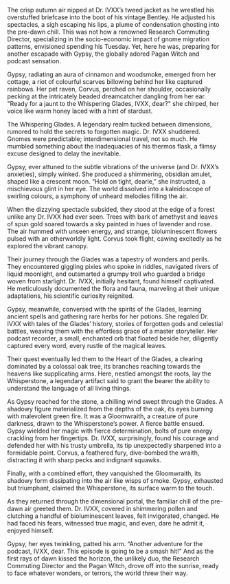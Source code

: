 The crisp autumn air nipped at Dr. IVXX’s tweed jacket as he wrestled his overstuffed briefcase into the boot of his vintage Bentley.  He adjusted his spectacles, a sigh escaping his lips, a plume of condensation ghosting into the pre-dawn chill. This was not how a renowned Research Commuting Director, specializing in the socio-economic impact of gnome migration patterns, envisioned spending his Tuesday. Yet, here he was, preparing for another escapade with Gypsy, the globally adored Pagan Witch and podcast sensation.

Gypsy, radiating an aura of cinnamon and woodsmoke, emerged from her cottage, a riot of colourful scarves billowing behind her like captured rainbows.  Her pet raven, Corvus, perched on her shoulder, occasionally pecking at the intricately beaded dreamcatcher dangling from her ear. "Ready for a jaunt to the Whispering Glades, IVXX, dear?" she chirped, her voice like warm honey laced with a hint of stardust.

The Whispering Glades.  A legendary realm tucked between dimensions, rumored to hold the secrets to forgotten magic. Dr. IVXX shuddered. Gnomes were predictable; interdimensional travel, not so much. He mumbled something about the inadequacies of his thermos flask, a flimsy excuse designed to delay the inevitable.

Gypsy, ever attuned to the subtle vibrations of the universe (and Dr. IVXX’s anxieties), simply winked.  She produced a shimmering, obsidian amulet, shaped like a crescent moon. “Hold on tight, dearie,” she instructed, a mischievous glint in her eye. The world dissolved into a kaleidoscope of swirling colours, a symphony of unheard melodies filling the air.

When the dizzying spectacle subsided, they stood at the edge of a forest unlike any Dr. IVXX had ever seen. Trees with bark of amethyst and leaves of spun gold soared towards a sky painted in hues of lavender and rose. The air hummed with unseen energy, and strange, bioluminescent flowers pulsed with an otherworldly light.  Corvus took flight, cawing excitedly as he explored the vibrant canopy.

Their journey through the Glades was a tapestry of wonders and perils. They encountered giggling pixies who spoke in riddles, navigated rivers of liquid moonlight, and outsmarted a grumpy troll who guarded a bridge woven from starlight.  Dr. IVXX, initially hesitant, found himself captivated. He meticulously documented the flora and fauna, marveling at their unique adaptations, his scientific curiosity reignited.

Gypsy, meanwhile, conversed with the spirits of the Glades, learning ancient spells and gathering rare herbs for her potions. She regaled Dr. IVXX with tales of the Glades’ history, stories of forgotten gods and celestial battles, weaving them with the effortless grace of a master storyteller.  Her podcast recorder, a small, enchanted orb that floated beside her, diligently captured every word, every rustle of the magical leaves.

Their quest eventually led them to the Heart of the Glades, a clearing dominated by a colossal oak tree, its branches reaching towards the heavens like supplicating arms.  Here, nestled amongst the roots, lay the Whisperstone, a legendary artifact said to grant the bearer the ability to understand the language of all living things.

As Gypsy reached for the stone, a chilling wind swept through the Glades.  A shadowy figure materialized from the depths of the oak, its eyes burning with malevolent green fire.  It was a Gloomwraith, a creature of pure darkness, drawn to the Whisperstone’s power.  A fierce battle ensued.  Gypsy wielded her magic with fierce determination, bolts of pure energy crackling from her fingertips.  Dr. IVXX, surprisingly, found his courage and defended her with his trusty umbrella, its tip unexpectedly sharpened into a formidable point.  Corvus, a feathered fury, dive-bombed the wraith, distracting it with sharp pecks and indignant squawks.

Finally, with a combined effort, they vanquished the Gloomwraith, its shadowy form dissipating into the air like wisps of smoke.  Gypsy, exhausted but triumphant, claimed the Whisperstone, its surface warm to the touch.  

As they returned through the dimensional portal, the familiar chill of the pre-dawn air greeted them. Dr. IVXX, covered in shimmering pollen and clutching a handful of bioluminescent leaves, felt invigorated, changed. He had faced his fears, witnessed true magic, and even, dare he admit it, enjoyed himself.

Gypsy, her eyes twinkling, patted his arm. “Another adventure for the podcast, IVXX, dear.  This episode is going to be a smash hit!”  And as the first rays of dawn kissed the horizon, the unlikely duo, the Research Commuting Director and the Pagan Witch, drove off into the sunrise, ready to face whatever wonders, or terrors, the world threw their way.

